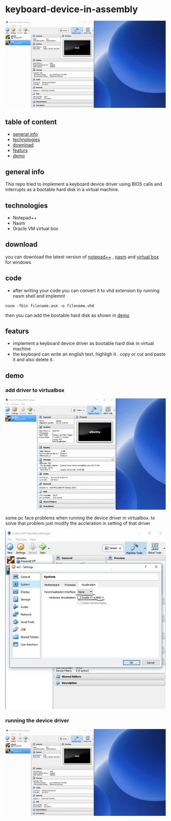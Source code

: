 # keyboard-device-in-assembly
![alt text](https://github.com/ezecson/keyboard-device-in-assembly/blob/master/demo/running%20the%20driver.gif)
## table of content
- [general info](#general-info)
- [technologies](#technologies)
- [download](#download)
- [featurs](#featurs)
- [demo](#demo)
## general info
This repo tried to implement a keyboard device driver using BIOS calls and interrupts as a bootable hard disk in a virtual machine.

## technologies 
- Notepad++
- Nasm
- Oracle VM virtual box

## download
you can download the latest version of [notepad++](https://notepad-plus-plus.org/download/v7.6.3.html) , [nasm](https://www.nasm.us/pub/nasm/releasebuilds/?C=M;O=D) and [virtual box](https://www.virtualbox.org/wiki/Downloads) for windows
## code
- after writing your code you can convert it to vhd extension by running nasm shell and implemnt
```
nasm -fbin filename.asm -o filename.vhd
```
then you can add the bootable hard disk as shown in [demo](#demo)

## featurs
- implement a keyboard device driver as bootable hard disk in virtual machine
- the keyboard can write an english text. highligh it . copy or cut and paste it and also delete it.

## demo
### add driver to virtualbox
![alt text](https://github.com/ezecson/keyboard-device-in-assembly/blob/master/demo/setup%20driver%20in%20virtualbox.gif)

some pc face problems when running the device driver in virtualbox. to solve that problem just modify the accleration in setting of that driver 

![alt text](https://github.com/ezecson/keyboard-device-in-assembly/blob/master/demo/vm%20virtualbox%20setting.JPG)

### running the device driver 
![alt text](https://github.com/ezecson/keyboard-device-in-assembly/blob/master/demo/running%20the%20driver.gif)

